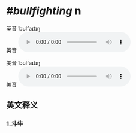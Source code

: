 # ***\#bullfighting*** n
英音 ˈbʊlfaɪtɪŋ  
英音
<audio src="./media/bullfighting1_AAC.aac" controls="controls"></audio>

美音 ˈbʊlfaɪtɪŋ  
美音
<audio src="./media/bullfighting2_AAC.aac" controls="controls"></audio>



  

英文释义
---
### 1.**斗牛**  


